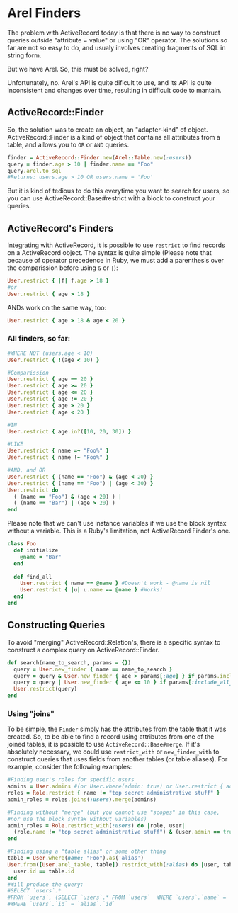 Arel Finders
============

The problem with ActiveRecord today is that there is no way to
construct queries outside "attribute = value" or using "OR" operator.
The solutions so far are not so easy to do, and usualy involves creating
fragments of SQL in string form.

But we have Arel. So, this must be solved, right?

Unfortunately, no. Arel's API is quite dificult to use, and its API is quite
inconsistent and changes over time, resulting in difficult code to mantain.

## ActiveRecord::Finder

So, the solution was to create an object, an "adapter-kind" of object.
ActiveRecord::Finder is a kind of object that contains all attributes
from a table, and allows you to `OR` or `AND` queries.

```ruby
finder = ActiveRecord::Finder.new(Arel::Table.new(:users))
query = finder.age > 10 | finder.name == "Foo"
query.arel.to_sql
#Returns: users.age > 10 OR users.name = 'Foo'
```

But it is kind of tedious to do this everytime you want to search for users,
so you can use ActiveRecord::Base#restrict with a block to construct your queries.

## ActiveRecord's Finders

Integrating with ActiveRecord, it is possible to use `restrict` to find records on a ActiveRecord object. The syntax is quite simple (Please note that because of operator precedence in Ruby, we must add a parenthesis over the comparission before using `&` or `|`):


```ruby
User.restrict { |f| f.age > 18 }
#or
User.restrict { age > 18 }
```

ANDs work on the same way, too:

```ruby
User.restrict { age > 18 & age < 20 }
``` 

### All finders, so far:

```ruby
#WHERE NOT (users.age < 10)
User.restrict { !(age < 10) }

#Comparission
User.restrict { age == 20 }
User.restrict { age >= 20 }
User.restrict { age <= 20 }
User.restrict { age != 20 }
User.restrict { age > 20 }
User.restrict { age < 20 }

#IN
User.restrict { age.in?([10, 20, 30]) }

#LIKE
User.restrict { name =~ "Foo%" }
User.restrict { name !~ "Foo%" }

#AND, and OR
User.restrict { (name == "Foo") & (age < 20) }
User.restrict { (name == "Foo") | (age < 30) }
User.restrict do 
  ( (name == "Foo") & (age < 20) ) |
  ( (name == "Bar") | (age > 20) )
end
```

Please note that we can't use instance variables if we use the block syntax without a variable. This is a Ruby's limitation, not ActiveRecord Finder's one.

```ruby
class Foo
  def initialize
    @name = "Bar"
  end
  
  def find_all
    User.restrict { name == @name } #Doesn't work - @name is nil
    User.restrict { |u| u.name == @name } #Works!
  end
end
```

## Constructing Queries

To avoid "merging" ActiveRecord::Relation's, there is a specific syntax to construct a complex query on ActiveRecord::Finder.

```ruby
def search(name_to_search, params = {})
  query = User.new_finder { name == name_to_search }
  query = query & User.new_finder { age > params[:age] } if params.include?(:age)
  query = query | User.new_finder { age <= 10 } if params[:include_all_childs]
  User.restrict(query)
end
```

### Using "joins"

To be simple, the `Finder` simply has the attributes from the table that it was created. So, to be able to find a record using attributes from one of the joined tables, it is possible to use `ActiveRecord::Base#merge`. If it's absolutely necessary, we could use `restrict_with` or `new_finder_with` to construct queries that uses fields from another tables (or table aliases). For example, consider the following examples:

```ruby
#Finding user's roles for specific users
admins = User.admins #(or User.where(admin: true) or User.restrict { admin == true }
roles = Role.restrict { name != "top secret administrative stuff" }
admin_roles = roles.joins(:users).merge(admins)

#Finding without "merge" (but you cannot use "scopes" in this case,
#nor use the block syntax without variables)
admin_roles = Role.restrict_with(:users) do |role, user| 
  (role.name != "top secret administrative stuff") & (user.admin == true) 
end

#Finding using a "table alias" or some other thing
table = User.where(name: "Foo").as('alias')
User.from([User.arel_table, table]).restrict_with(:alias) do |user, table|
  user.id == table.id
end
#Will produce the query:
#SELECT `users`.* 
#FROM `users`, (SELECT `users`.* FROM `users`  WHERE `users`.`name` = 'Foo') alias  
#WHERE `users`.`id` = `alias`.`id`
```